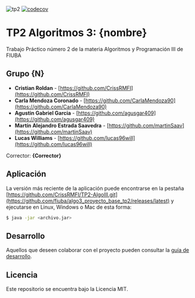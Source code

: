 ![tp2](https://github.com/fiuba/algo3_proyecto_base_tp2/actions/workflows/build.yml/badge.svg) [![codecov](https://codecov.io/gh/fiuba/algo3_proyecto_base_tp2/branch/master/graph/badge.svg)](https://codecov.io/gh/fiuba/algo3_proyecto_base_tp2)

# TP2 Algoritmos 3: {nombre} 

Trabajo Práctico número 2 de la materia Algoritmos y Programación III de FIUBA

## Grupo {N}

* **Cristian Roldan** - [https://github.com/CrissRMFI](https://github.com/CrissRMFI)
* **Carla Mendoza Coronado** - [https://github.com/CarlaMendoza90](https://github.com/CarlaMendoza90)
* **Agustin Gabriel Garcia** - [https://github.com/agusgar409](https://github.com/agusgar409)
* **Martín Alejandro Estrada Saavedra** - [https://github.com/martinSaav](https://github.com/martinSaav)
* **Lucas Williams** - [https://github.com/lucas96will](https://github.com/lucas96will)

Corrector: **{Corrector}**

## Aplicación

La versión más reciente de la aplicación puede encontrarse en la pestaña [https://github.com/CrissRMFI/TP2-AlgoIII.git](https://github.com/fiuba/algo3_proyecto_base_tp2/releases/latest) y ejecutarse en Linux, Windows o Mac de esta forma:

```bash
$ java -jar <archivo.jar>
```

## Desarrollo

Aquellos que deseen colaborar con el proyecto pueden consultar la [guía de desarrollo](./docs/Desarrollo.md).

## Licencia

Este repositorio se encuentra bajo la Licencia MIT.
